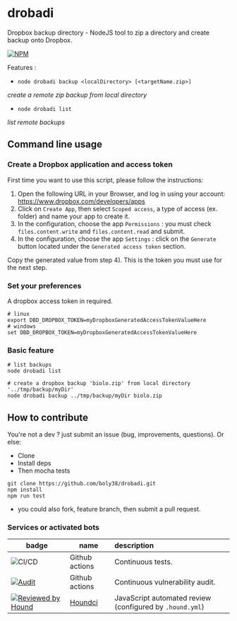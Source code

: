 # drobadi

Dropbox backup directory - NodeJS tool to zip a directory and create backup onto Dropbox.

[![NPM](https://nodei.co/npm/drobadi.png?compact=true)](https://npmjs.org/package/drobadi)

Features :
- `node drobadi backup <localDirectory> [<targetName.zip>]`

_create a remote zip backup from local directory_

- `node drobadi list` 

_list remote backups_


## Command line usage

### Create a Dropbox application and access token
First time you want to use this script, please follow the instructions:

1) Open the following URL in your Browser, and log in using your account: https://www.dropbox.com/developers/apps
2) Click on `Create App`, then select `Scoped access`, a type of access (ex. folder) and name your app to create it.
3) In the configuration, choose the app `Permissions` : you must check `files.content.write` and `files.content.read` and submit.
4) In the configuration, choose the app `Settings` : click on the `Generate` button located under 
the `Generated access token` section.

Copy the generated value from step 4). This is the token you must use for the next step.

### Set your preferences
A dropbox access token in required.


```
# linux
export DBD_DROPBOX_TOKEN=myDropboxGeneratedAccessTokenValueHere
# windows
set DBD_DROPBOX_TOKEN=myDropboxGeneratedAccessTokenValueHere
```

### Basic feature
```
# list backups
node drobadi list

# create a dropbox backup 'biolo.zip' from local directory '../tmp/backup/myDir'
node drobadi backup ../tmp/backup/myDir biolo.zip
```

## How to contribute
You're not a dev ? just submit an issue (bug, improvements, questions). Or else:
* Clone
* Install deps
* Then mocha tests
```
git clone https://github.com/boly38/drobadi.git
npm install
npm run test
```
* you could also fork, feature branch, then submit a pull request.

### Services or activated bots

| badge  | name   | description  |
|--------|-------|:--------|
| ![CI/CD](https://github.com/boly38/drobadi/workflows/drobadi-ci/badge.svg) |Github actions|Continuous tests.
| [![Audit](https://github.com/boly38/drobadi/actions/workflows/audit.yml/badge.svg)](https://github.com/boly38/ndrobadi/actions/workflows/audit.yml) |Github actions|Continuous vulnerability audit.
| [![Reviewed by Hound](https://img.shields.io/badge/Reviewed_by-Hound-8E64B0.svg)](https://houndci.com)|[Houndci](https://houndci.com/)|JavaScript  automated review (configured by `.hound.yml`)|

